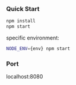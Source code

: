 ### Quick Start

```BASH
npm install
npm start
```

specific environment:

```BASH
NODE_ENV={env} npm start
```

### Port

localhost:8080
